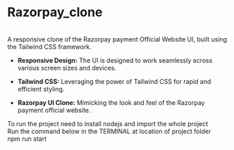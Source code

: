 # Razorpay_clone
<br>
A responsive clone of the Razorpay payment Official Website UI, built using the Tailwind CSS framework.

<br>

- **Responsive Design:** The UI is designed to work seamlessly across various screen sizes and devices.

- **Tailwind CSS:** Leveraging the power of Tailwind CSS for rapid and efficient styling.

- **Razorpay UI Clone:** Mimicking the look and feel of the Razorpay payment official website.


To run the project need to install nodejs and import the whole project
<br>
Run the command below in the TERMINAL at location of project folder
<br>
npm run start